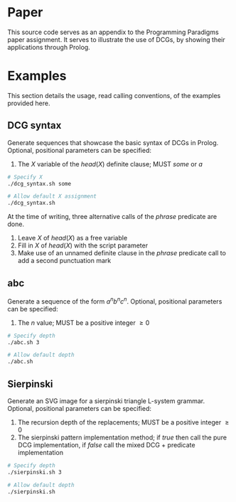 # Paper

This source code serves as an appendix to the Programming Paradigms paper assignment. It serves to illustrate the use of DCGs, by showing their applications through Prolog.

# Examples

This section details the usage, read calling conventions, of the examples provided here.

## DCG syntax

Generate sequences that showcase the basic syntax of DCGs in Prolog. Optional, positional parameters can be specified:
1) The $X$ variable of the $head(X)$ definite clause; MUST _some_ or _a_

```sh
# Specify X
./dcg_syntax.sh some

# Allow default X assignment
./dcg_syntax.sh
```

At the time of writing, three alternative calls of the $phrase$ predicate are done.
1) Leave $X$ of $head(X)$ as a free variable
2) Fill in $X$ of $head(X)$ with the script parameter
3) Make use of an unnamed definite clause in the $phrase$ predicate call to add a second punctuation mark

## abc

Generate a sequence of the form $a^n b^n c^n$. Optional, positional parameters can be specified:
1) The $n$ value; MUST be a positive integer $\geq 0$

```sh
# Specify depth
./abc.sh 3

# Allow default depth
./abc.sh
```

## Sierpinski

Generate an SVG image for a sierpinski triangle L-system grammar. Optional, positional parameters can be specified:
1) The recursion depth of the replacements; MUST be a positive integer $\geq 0$
2) The sierpinski pattern implementation method; if $true$ then call the pure DCG implementation, if $false$ call the mixed DCG + predicate implementation

```sh
# Specify depth
./sierpinski.sh 3

# Allow default depth
./sierpinski.sh
```

